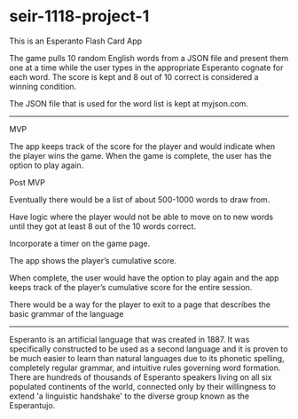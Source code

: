# seir-1118-project-1
This is an Esperanto Flash Card App

The game pulls 10 random English words from a JSON file and present them one at a time while the user types in the appropriate Esperanto cognate for each word. The score is kept and 8 out of 10 correct is considered a winning condition.

The JSON file that is used for the word list is kept at myjson.com.


***************************************************************************************************


MVP

The app keeps track of the score for the player and would indicate when the player wins the game. When the game is complete, the user has the option to play again. 


Post MVP

Eventually there would be a list of about 500-1000 words to draw from.

Have logic where the player would not be able to move on to new words until they got at least 8 out of the 10 words correct. 

Incorporate a timer on the game page. 

The app shows the player’s cumulative score. 

When complete, the user would have the option to play again and the app keeps track of the player’s cumulative score for the entire session. 

There would be a way for the player to exit to a page that describes the basic grammar of the language


***************************************************************************************************


Esperanto is an artificial language that was created in 1887. It was specifically constructed to be used as a second language and it is proven to be much easier to learn than natural languages due to its phonetic spelling, completely regular grammar, and intuitive rules governing word formation. There are hundreds of thousands of Esperanto speakers living on all six populated continents of the world, connected only by their willingness to extend 'a linguistic handshake' to the diverse group known as the Esperantujo.


